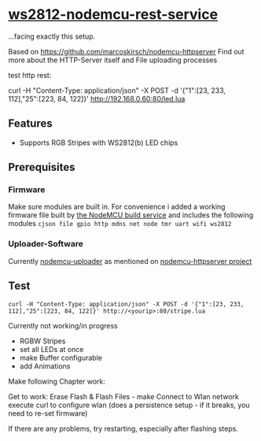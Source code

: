 # [ws2812-nodemcu-rest-service](https://github.com/computerlyrik/ws2812-nodemcu-rest-service)
...facing exactly this setup.

Based on https://github.com/marcoskirsch/nodemcu-httpserver
Find out more about the HTTP-Server itself and File uploading processes


test http rest:

curl -H "Content-Type: application/json" -X POST -d '{"1":[23, 233, 112],"25":[223, 84, 122]}' http://192.168.0.60:80/led.lua


## Features
- Supports RGB Stripes with WS2812(b) LED chips




## Prerequisites 

### Firmware

Make sure modules are built in.
For convenience i added a working firmware file built by [the NodeMCU build service](https://nodemcu-build.com/index.php)
and includes the following modules
`cjson file gpio http mdns net node tmr uart wifi ws2812`

### Uploader-Software

Currently [nodemcu-uploader](https://github.com/kmpm/nodemcu-uploader) as mentioned on [nodemcu-httpserver project](https://github.com/marcoskirsch/nodemcu-httpserver)


## Test
```
curl -H "Content-Type: application/json" -X POST -d '{"1":[23, 233, 112],"25":[223, 84, 122]}' http://<yourip>:80/stripe.lua
```

Currently not working/in progress

- RGBW Stripes
- set all LEDs at once
- make Buffer configurable
- add Animations

Make following Chapter work:

Get to work:
Erase Flash & Flash Files - make
Connect to Wlan network
execute curl to configure wlan (does a persistence setup - if it breaks, you need to re-set firmware)

If there are any problems, try restarting, especially after flashing steps.
